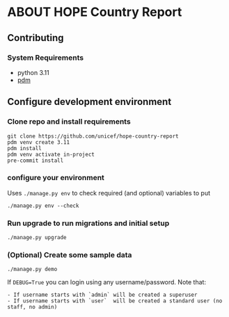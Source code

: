 ABOUT HOPE Country Report
=========================


## Contributing

### System Requirements

- python 3.11
- [pdm](https://pdm.fming.dev/2.9/)

## Configure development environment

### Clone repo and install requirements
    git clone https://github.com/unicef/hope-country-report 
    pdm venv create 3.11
    pdm install
    pdm venv activate in-project
    pre-commit install

### configure your environment

Uses `./manage.py env` to check required (and optional) variables to put 

    ./manage.py env --check

### Run upgrade to run migrations and initial setup

    ./manage.py upgrade

### (Optional) Create some sample data

    ./manage.py demo

If `DEBUG=True` you can login using any username/password. Note that:

    - If username starts with `admin` will be created a superuser   
    - If username starts with `user`  will be created a standard user (no staff, no admin)